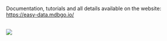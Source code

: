 Documentation, tutorials and all details available on the website: https://easy-data.mdbgo.io/

<br>

<a href="https://www.youtube.com/watch?v=5BvarQdBtFk&list=PLl1gkwYU90QkjQyRJijEbpouyFOUNv7MW&ab_channel=Keepcoding" alt="Bootstrap 5" rel="dofollow" target="_blank">
   <img src="https://easy-data.mdbgo.io/img/intro.jpg" style="max-width: 600px!important;">
</a>
